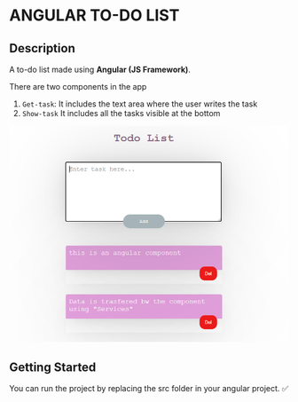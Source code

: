 # ANGULAR TO-DO LIST

## Description

A to-do list made using **Angular (JS Framework)**.

There are two components in the app

1. `Get-task`:
   It includes the text area where the user writes the task
2. `Show-task`
   It includes all the tasks visible at the bottom

![calculator](./todolist.png)

## Getting Started

You can run the project by replacing the src folder in your angular project. ✅

